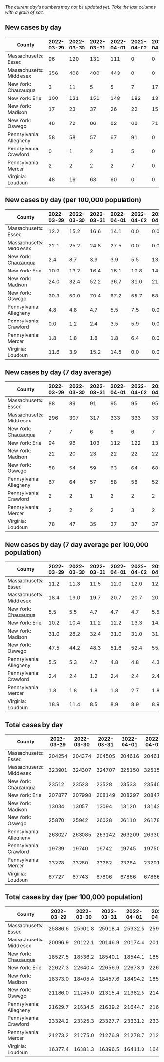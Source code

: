 _The current day's numbers may not be updated yet. Take the last columns with a grain of salt._
## New cases by day

| County | 2022-03-29 | 2022-03-30 | 2022-03-31 | 2022-04-01 | 2022-04-02 | 2022-04-03 | 2022-04-04 |
| --- | --- | --- | --- | --- | --- | --- | --- |
| Massachusetts: Essex | 96 | 120 | 131 | 111 | 0 | 0 | 279 |
| Massachusetts: Middlesex | 356 | 406 | 400 | 443 | 0 | 0 | 851 |
| New York: Chautauqua | 3 | 11 | 5 | 5 | 7 | 17 | 2 |
| New York: Erie | 100 | 121 | 151 | 148 | 182 | 137 | 104 |
| New York: Madison | 17 | 23 | 37 | 26 | 22 | 15 | 21 |
| New York: Oswego | 48 | 72 | 86 | 82 | 68 | 71 | 52 |
| Pennsylvania: Allegheny | 58 | 58 | 57 | 67 | 91 | 0 | 68 |
| Pennsylvania: Crawford | 0 | 1 | 2 | 3 | 5 | 0 | 3 |
| Pennsylvania: Mercer | 2 | 2 | 2 | 2 | 7 | 0 | 3 |
| Virginia: Loudoun | 48 | 16 | 63 | 60 | 0 | 0 | 84 |

## New cases by day (per 100,000 population)

| County | 2022-03-29 | 2022-03-30 | 2022-03-31 | 2022-04-01 | 2022-04-02 | 2022-04-03 | 2022-04-04 |
| --- | --- | --- | --- | --- | --- | --- | --- |
| Massachusetts: Essex | 12.2 | 15.2 | 16.6 | 14.1 | 0.0 | 0.0 | 35.4 |
| Massachusetts: Middlesex | 22.1 | 25.2 | 24.8 | 27.5 | 0.0 | 0.0 | 52.8 |
| New York: Chautauqua | 2.4 | 8.7 | 3.9 | 3.9 | 5.5 | 13.4 | 1.6 |
| New York: Erie | 10.9 | 13.2 | 16.4 | 16.1 | 19.8 | 14.9 | 11.3 |
| New York: Madison | 24.0 | 32.4 | 52.2 | 36.7 | 31.0 | 21.1 | 29.6 |
| New York: Oswego | 39.3 | 59.0 | 70.4 | 67.2 | 55.7 | 58.1 | 42.6 |
| Pennsylvania: Allegheny | 4.8 | 4.8 | 4.7 | 5.5 | 7.5 | 0.0 | 5.6 |
| Pennsylvania: Crawford | 0.0 | 1.2 | 2.4 | 3.5 | 5.9 | 0.0 | 3.5 |
| Pennsylvania: Mercer | 1.8 | 1.8 | 1.8 | 1.8 | 6.4 | 0.0 | 2.7 |
| Virginia: Loudoun | 11.6 | 3.9 | 15.2 | 14.5 | 0.0 | 0.0 | 20.3 |

## New cases by day (7 day average)

| County | 2022-03-29 | 2022-03-30 | 2022-03-31 | 2022-04-01 | 2022-04-02 | 2022-04-03 | 2022-04-04 |
| --- | --- | --- | --- | --- | --- | --- | --- |
| Massachusetts: Essex | 88 | 89 | 91 | 95 | 95 | 95 | 105 |
| Massachusetts: Middlesex | 296 | 307 | 317 | 333 | 333 | 333 | 351 |
| New York: Chautauqua | 7 | 7 | 6 | 6 | 6 | 7 | 7 |
| New York: Erie | 94 | 96 | 103 | 112 | 122 | 131 | 135 |
| New York: Madison | 22 | 20 | 23 | 22 | 22 | 22 | 23 |
| New York: Oswego | 58 | 54 | 59 | 63 | 64 | 68 | 68 |
| Pennsylvania: Allegheny | 67 | 64 | 57 | 58 | 58 | 52 | 57 |
| Pennsylvania: Crawford | 2 | 2 | 1 | 2 | 2 | 2 | 2 |
| Pennsylvania: Mercer | 2 | 2 | 2 | 2 | 3 | 2 | 3 |
| Virginia: Loudoun | 78 | 47 | 35 | 37 | 37 | 37 | 39 |

## New cases by day (7 day average per 100,000 population)

| County | 2022-03-29 | 2022-03-30 | 2022-03-31 | 2022-04-01 | 2022-04-02 | 2022-04-03 | 2022-04-04 |
| --- | --- | --- | --- | --- | --- | --- | --- |
| Massachusetts: Essex | 11.2 | 11.3 | 11.5 | 12.0 | 12.0 | 12.0 | 13.3 |
| Massachusetts: Middlesex | 18.4 | 19.0 | 19.7 | 20.7 | 20.7 | 20.7 | 21.8 |
| New York: Chautauqua | 5.5 | 5.5 | 4.7 | 4.7 | 4.7 | 5.5 | 5.5 |
| New York: Erie | 10.2 | 10.4 | 11.2 | 12.2 | 13.3 | 14.3 | 14.7 |
| New York: Madison | 31.0 | 28.2 | 32.4 | 31.0 | 31.0 | 31.0 | 32.4 |
| New York: Oswego | 47.5 | 44.2 | 48.3 | 51.6 | 52.4 | 55.7 | 55.7 |
| Pennsylvania: Allegheny | 5.5 | 5.3 | 4.7 | 4.8 | 4.8 | 4.3 | 4.7 |
| Pennsylvania: Crawford | 2.4 | 2.4 | 1.2 | 2.4 | 2.4 | 2.4 | 2.4 |
| Pennsylvania: Mercer | 1.8 | 1.8 | 1.8 | 1.8 | 2.7 | 1.8 | 2.7 |
| Virginia: Loudoun | 18.9 | 11.4 | 8.5 | 8.9 | 8.9 | 8.9 | 9.4 |

## Total cases by day

| County | 2022-03-29 | 2022-03-30 | 2022-03-31 | 2022-04-01 | 2022-04-02 | 2022-04-03 | 2022-04-04 |
| --- | --- | --- | --- | --- | --- | --- | --- |
| Massachusetts: Essex | 204254 | 204374 | 204505 | 204616 | 204616 | 204616 | 204895 |
| Massachusetts: Middlesex | 323901 | 324307 | 324707 | 325150 | 325150 | 325150 | 326001 |
| New York: Chautauqua | 23512 | 23523 | 23528 | 23533 | 23540 | 23557 | 23559 |
| New York: Erie | 207877 | 207998 | 208149 | 208297 | 208479 | 208616 | 208720 |
| New York: Madison | 13034 | 13057 | 13094 | 13120 | 13142 | 13157 | 13178 |
| New York: Oswego | 25870 | 25942 | 26028 | 26110 | 26178 | 26249 | 26301 |
| Pennsylvania: Allegheny | 263027 | 263085 | 263142 | 263209 | 263300 | 263300 | 263368 |
| Pennsylvania: Crawford | 19739 | 19740 | 19742 | 19745 | 19750 | 19750 | 19753 |
| Pennsylvania: Mercer | 23278 | 23280 | 23282 | 23284 | 23291 | 23291 | 23294 |
| Virginia: Loudoun | 67727 | 67743 | 67806 | 67866 | 67866 | 67866 | 67950 |

## Total cases by day (per 100,000 population)

| County | 2022-03-29 | 2022-03-30 | 2022-03-31 | 2022-04-01 | 2022-04-02 | 2022-04-03 | 2022-04-04 |
| --- | --- | --- | --- | --- | --- | --- | --- |
| Massachusetts: Essex | 25886.6 | 25901.8 | 25918.4 | 25932.5 | 25932.5 | 25932.5 | 25967.8 |
| Massachusetts: Middlesex | 20096.9 | 20122.1 | 20146.9 | 20174.4 | 20174.4 | 20174.4 | 20227.2 |
| New York: Chautauqua | 18527.5 | 18536.2 | 18540.1 | 18544.1 | 18549.6 | 18563.0 | 18564.6 |
| New York: Erie | 22627.3 | 22640.4 | 22656.9 | 22673.0 | 22692.8 | 22707.7 | 22719.0 |
| New York: Madison | 18373.0 | 18405.4 | 18457.6 | 18494.2 | 18525.3 | 18546.4 | 18576.0 |
| New York: Oswego | 21186.0 | 21245.0 | 21315.4 | 21382.5 | 21438.2 | 21496.4 | 21539.0 |
| Pennsylvania: Allegheny | 21629.7 | 21634.5 | 21639.2 | 21644.7 | 21652.2 | 21652.2 | 21657.8 |
| Pennsylvania: Crawford | 23324.2 | 23325.3 | 23327.7 | 23331.2 | 23337.2 | 23337.2 | 23340.7 |
| Pennsylvania: Mercer | 21273.2 | 21275.0 | 21276.9 | 21278.7 | 21285.1 | 21285.1 | 21287.8 |
| Virginia: Loudoun | 16377.4 | 16381.3 | 16396.5 | 16411.0 | 16411.0 | 16411.0 | 16431.3 |
